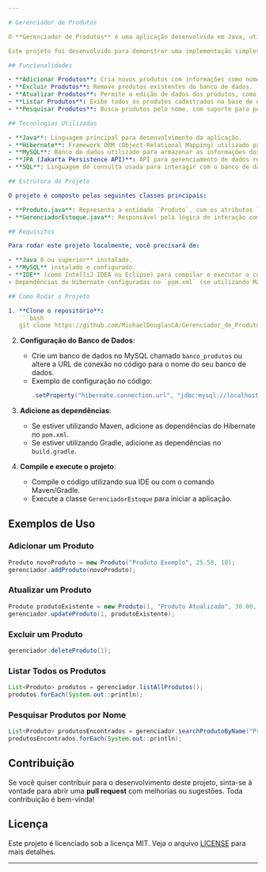 ```yaml
---

# Gerenciador de Produtos

O **Gerenciador de Produtos** é uma aplicação desenvolvida em Java, utilizando Hibernate para interação com o banco de dados, que permite realizar operações básicas de CRUD (Criar, Ler, Atualizar e Deletar) em uma tabela de produtos.

Este projeto foi desenvolvido para demonstrar uma implementação simples de um sistema de gerenciamento de produtos, utilizando Hibernate para persistência de dados e integração com um banco de dados MySQL.

## Funcionalidades

- **Adicionar Produtos**: Cria novos produtos com informações como nome, preço e quantidade.
- **Excluir Produtos**: Remove produtos existentes do banco de dados.
- **Atualizar Produtos**: Permite a edição de dados dos produtos, como nome, preço e quantidade.
- **Listar Produtos**: Exibe todos os produtos cadastrados na base de dados.
- **Pesquisar Produtos**: Busca produtos pelo nome, com suporte para pesquisa parcial.

## Tecnologias Utilizadas

- **Java**: Linguagem principal para desenvolvimento da aplicação.
- **Hibernate**: Framework ORM (Object-Relational Mapping) utilizado para mapear objetos Java para tabelas do banco de dados.
- **MySQL**: Banco de dados utilizado para armazenar as informações dos produtos.
- **JPA (Jakarta Persistence API)**: API para gerenciamento de dados relacionais, integrada com o Hibernate.
- **SQL**: Linguagem de consulta usada para interagir com o banco de dados.

## Estrutura do Projeto

O projeto é composto pelas seguintes classes principais:

- **Produto.java**: Representa a entidade `Produto`, com os atributos `id`, `nome`, `preco` e `quantidade`. Esta classe está anotada com JPA para mapear os atributos para a tabela `produtos` no banco de dados.
- **GerenciadorEstoque.java**: Responsável pela lógica de interação com o banco de dados, implementando as operações CRUD para a classe `Produto`.

## Requisitos

Para rodar este projeto localmente, você precisará de:

- **Java 8 ou superior** instalado.
- **MySQL** instalado e configurado.
- **IDE** (como IntelliJ IDEA ou Eclipse) para compilar e executar o código.
- Dependências do Hibernate configuradas no `pom.xml` (se utilizando Maven) ou `build.gradle` (se utilizando Gradle).

## Como Rodar o Projeto

1. **Clone o repositório**:
   ```bash
   git clone https://github.com/MichaelDouglasCA/Gerenciador_de_Produtos.git
   ```

2. **Configuração do Banco de Dados**:
   - Crie um banco de dados no MySQL chamado `banco_produtos` ou altere a URL de conexão no código para o nome do seu banco de dados.
   - Exemplo de configuração no código:
     ```java
     .setProperty("hibernate.connection.url", "jdbc:mysql://localhost:3306/banco_produtos")
     ```

3. **Adicione as dependências**:
   - Se estiver utilizando Maven, adicione as dependências do Hibernate no `pom.xml`.
   - Se estiver utilizando Gradle, adicione as dependências no `build.gradle`.

4. **Compile e execute o projeto**:
   - Compile o código utilizando sua IDE ou com o comando Maven/Gradle.
   - Execute a classe `GerenciadorEstoque` para iniciar a aplicação.

## Exemplos de Uso

### Adicionar um Produto
```java
Produto novoProduto = new Produto("Produto Exemplo", 25.50, 10);
gerenciador.addProduto(novoProduto);
```

### Atualizar um Produto
```java
Produto produtoExistente = new Produto(1, "Produto Atualizado", 30.00, 15);
gerenciador.updateProduto(1, produtoExistente);
```

### Excluir um Produto
```java
gerenciador.deleteProduto(1);
```

### Listar Todos os Produtos
```java
List<Produto> produtos = gerenciador.listAllProdutos();
produtos.forEach(System.out::println);
```

### Pesquisar Produtos por Nome
```java
List<Produto> produtosEncontrados = gerenciador.searchProdutoByName("Produto");
produtosEncontrados.forEach(System.out::println);
```

## Contribuição

Se você quiser contribuir para o desenvolvimento deste projeto, sinta-se à vontade para abrir uma **pull request** com melhorias ou sugestões. Toda contribuição é bem-vinda!

## Licença

Este projeto é licenciado sob a licença MIT. Veja o arquivo [LICENSE](LICENSE) para mais detalhes.

--- 
```

